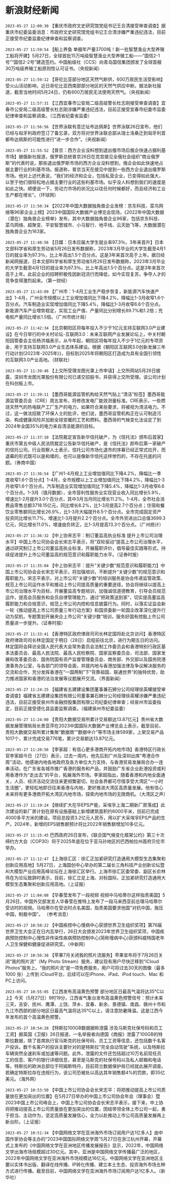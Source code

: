 # 新浪财经新闻
`2023-05-27 12:00:30` 【重庆市政府文史研究馆党组书记王合清接受审查调查】据重庆市纪委监委消息：市政府文史研究馆党组书记王合清涉嫌严重违纪违法，目前正接受市纪委监委纪律审查和监察调查。

`2023-05-27 11:59:54` 【船上养鱼 单艘年产量3700吨！新一批智慧渔业大型养殖工船将开建】5月27日，全球首批15万吨级智慧渔业大型养殖工船——“国信2-1号”“国信2-2号”建造签约。中国船级社（CCS）向青岛国信集团颁发了全球首艘30万吨级养殖工船原则性认可证书。（央视新闻）

`2023-05-27 11:59:12` 【哥伦比亚部分地区天然气断供，600万居民生活受影响】受火山活动影响，近日哥伦比亚西南部部分地区的天然气供应中断。据法新社报道，截至当地时间5月24日，仍有600万居民无法使用天然气。（央视新闻）

`2023-05-27 11:57:31` 【江西宜春市公安局二级高级警长杜志刚接受审查调查】宜春市公安局二级高级警长杜志刚涉嫌严重违纪违法，目前正接受宜春市纪委市监委纪律审查和监察调查。（江西省纪委省监委）

`2023-05-27 11:56:56` 【世界泳联有意迁址布达佩斯】世界泳联26日宣布，他们已经与匈牙利政府签订了备忘录，双方将对世界泳联总部从瑞士洛桑迁到匈牙利首都布达佩斯的可能性进行“进一步合作”。（央视新闻）

`2023-05-27 11:55:52` 【普京：西方企业没料想到退出俄市场后俄企快速占据利基市场】据俄新社报道，俄罗斯总统普京26日在克宫接见全俄社会组织“商业俄罗斯”的代表时说，那些退出俄罗斯市场的西方企业没料想到，俄企会如此快速地占据主要行业的利基市场。报道称，普京当天在接见中提到一些西方企业退出俄罗斯市场。他对上述代表说，“我们的经济和企业，包括私营企业，已变得如此强大，以至于他们很轻松地占据主要行业的这些利基市场。似乎没人料想到我们的速度是如此之快。顺便说一下，劳动力市场的状况比以往任何时候都好，而且经济和工业生产都在增长”。（环球网）

`2023-05-27 11:50:34` 【2022年中国大数据独角兽企业发榜：京东科技、菜鸟网络等96家企业上榜】2023中国国际大数据产业博览会现场，《2022年中国大数据（潜在）独角兽企业榜单》发布，其中大数据独角兽企业96家，包括京东科技、菜鸟网络、超聚变、平安智慧城市、小马智行、地平线、云天励飞等，大数据潜在独角兽企业为163家。

`2023-05-27 11:48:56` 【日媒：日本应届大学生就业率97.3％，3年来首升】日本文部科学省和厚生劳动省5月26日发布数据称，2023年3月毕业的大学生截至4月1日的就业率为97.3％，比上年高出1.5个百分点。这是3年来首次高于上年。据日经新闻网报道，日本文部科学省和厚生劳动省5月26日发布数据称，2023年3月毕业的大学生截至4月1日的就业率为97.3％，比上年高出1.5个百分点。这是3年来首次高于上年。此前企业的招聘积极性因新冠流行而降低，如今实现复苏，争夺人才的竞争变得激烈起来。（第一财经）

`2023-05-27 11:43:09` 【广州市：1-4月工业生产稳步恢复，新能源汽车快速产出】1-4月，广州全市规模以上工业增加值同比下降4.2%，降幅比1-3月收窄1.6个百分点。汽车制造业实现增加值同比下降5.4%，降幅比1-3月收窄6.6个百分点。新能源汽车产业增势稳定，实现工业产值、产量同比分别增长89.7%和1.2倍；充电桩产量同比增长1.5倍。（广州市统计局）

`2023-05-27 11:42:34` 【北京朝阳区将每年投入不少于1亿元支持互联网3.0产业建设】在今日举行的中关村论坛-互联网3.0：未来互联网产业发展论坛上，中关村朝阳园管委会主任杨洪福表示，从今年起，朝阳区将每年投入不少于1亿元的专项资金，用于支持互联网3.0产业生态体系建设。根据《朝阳区互联网3.0创新发展三年行动计划(2023年-2025年)》，目标到2025年将朝阳区打造成为具有全国引领性的互联网3.0产业高地。（财联社）

`2023-05-27 11:39:46` 【上交所受理龙图光罩上市申请】上交所网站5月26日披露，深圳市龙图光罩股份有限公司已递交招股书，并获得上交所受理。该公司计划在科创板上市。

`2023-05-27 11:39:11` 【墨西哥能源监管机构给天然气贴上“清洁”标签】墨西哥能源监管委员会（CRE）周五宣布，将修改发电厂能效测量标准。CRE表示，一些燃烧天然气的热电联产工厂生产的电力，如果符合某些要求，将被视为清洁电力。不过，这一做法招致了环保人士的批评，他们说，墨西哥监管机构正在认可制造污染、构成健康风险并加剧全球变暖的工艺和燃料。墨西哥的气候变化法设定了到2024年全国35%的电力来自清洁能源的目标。

`2023-05-27 11:37:10` 【法院裁定宣告新华信托破产，为《信托法》颁布后首家】重庆市第五中级人民法院裁定公告新华信托破产，是《信托法》颜布后第一家破产的信托公司。行业观察人士表示，信托公司市场化退市的序幕已经正常式拉开，而退幕的形式既可以是和缠的，也可以是像新华信托这样惨烈的，不存在托底的问题。（券商中国）

`2023-05-27 11:36:54` 【广州1-4月规上工业增加值同比下降4.2%，降幅比一季度收窄1.6个百分点】1-4月，全市规模以上工业增加值同比下降4.2%，降幅比1-3月收窄1.6个百分点。汽车制造业实现增加值同比下降5.4%，降幅比1-3月收窄6.6个百分点。1-3月（错月数据），全市营利性服务业实现营业收入同比增长5.9%，增速比1-2月提升3.0个百分点，其中3月当月同比增长11.2%。1-4月，全市社会消费品零售总额3718.15亿元，同比增长8.2%，比1-3月提高2.7个百分点；住宿和餐饮业零售额同比增长26.9%，比1-3月大幅提升8.5个百分点。全市完成固定资产投资同比增长11.7%，增速比1-3月提升2.2个百分点。全市外贸进出口总值3699.3亿元，同比增长11.0%，增速由负转正，比1-3月提高13.3个百分点。（广州统计）

`2023-05-27 11:36:32` 【中上协宋志平：制订董监高执业标准 提升上市公司治理水平】中国上市公司协会会长宋志平表示，将“双轮驱动”提高上市公司治理水平，通过研究制订上市公司董监高执业标准，开展履职评价，倡导最佳实践等形式，持续促进提升上市公司董监高的规范意识和履职能力水平。（证券时报）

`2023-05-27 11:35:04` 【中上协宋志平：提升“关键少数”规范意识和履职能力】中国上市公司协会会长宋志平表示，将加强培训，不断提升“关键少数”的规范意识和履职能力。宋志平表示，对上市公司“关键少数”的培训服务是协会传递监管政策、规范上市公司运作水平和推动上市公司提高质量的重要途径。协会将继续以提高上市公司治理水平为目标，开展董监高专题培训，加强诚信道德教育，引导会员规范运作，提高会员服务和会员自律管理能力，通过“把政策送到家”，切实提高董监高履职能力和合规意识，规范上市公司内控和信息披露行为。同时，以落实证监会新一轮《推动提高上市公司质量三年行动方案》和国资委新一轮国企改革深化提升行动为契机，专题策划开展央企上市公司“关键少数”培训，服务好国有控股上市公司质量进一步提升。（证券时报）

`2023-05-27 11:33:41` 【香港特区政府律政司司长林定国将赴北京访问】香港特区政府律政司司长林定国定于明日（28日）启程前往北京，进行为期五日的访问。林定国将会拜访全国人民代表大会常务委员会法制工作委员会和香港特别行政区基本法委员会、最高人民法院、最高人民检察院、国家监察委员会、司法部、国家发展和改革委员会、国务院国有资产监督管理委员会、商务部、外交部以及国务院港澳事务办公室，与各部门的领导会面，并就内地与香港加强法律及争议解决服务的交流和合作，充分发挥香港在“一国两制”下“背靠祖国、联通世界”的独特优势，助力推进国家和香港的法治发展等议题展开交流。（界面新闻）

`2023-05-27 11:24:25` 【福建省五建建设集团董事兼石狮分公司经理徐英耀接受审查调查】福建省五建建设集团有限公司董事兼石狮分公司经理徐英耀涉嫌严重违纪违法，目前正接受泉州市金融控股集团有限公司纪委纪律审查；经泉州市监委指定，目前正接受德化县监委监察调查。（福建泉州市纪委监委）

`2023-05-27 11:24:00` 【贵阳大数据交易所累计交易额达13.87亿元】贵州省大数据发展管理局局长景亚萍在2023中国国际大数据产业博览会上表示，截至目前，贵阳大数据交易所累计集聚“数据商”“数据中介”等市场主体589家，上架交易产品1017个，累计完成交易776笔，累计交易额达13.87亿元。

`2023-05-27 11:20:56` 【李家超：有信心更多港商开拓内地市场】香港特区行政长官李家超今日（27日）表示，过去一周内，他先后到广州及深圳出席“粤港合作周”活动，他感谢内地各地政府及各方单位大力支持，与香港贸易发展局合办一连串活动，在广东省各城市推广香港的服务和产品，并鼓励广东省企业赴港投资或利用香港作为“走出去”的平台，拓展海外市场。李家超指出，随着香港和内地全面通关，人员、经济活动交流往来更频繁密切，社会各界都可尽情享受大湾区“一小时生活圈”，更轻松地即日往来香港与内地，更好推进大湾区高质量发展。他有信心未来将有更多港商开拓大湾区内地市场，探索内地市场的无限商机。（大湾区之声）

`2023-05-27 11:19:24` 【继续扩大在华EPS产能，采埃孚上海二期新厂房落成】此次建设的新厂房计划在原有设施基础上新增建筑面积约6000平米，目前已完成4000多平方米的建设。项目总投资3.2亿元人民币，用以扩大采埃孚EPS产品的生产。2024年，新增的EPS销售额预计将比2022年销售额增加10多亿元。

`2023-05-27 11:15:45` 巴西政府26日宣布，《联合国气候变化框架公约》第三十次缔约方大会（COP30）将于2025年底在位于亚马孙地区的巴西帕拉州首府贝伦市举办。

`2023-05-27 11:12:47` 【上海徐汇区：徐汇正加紧研究打造通用大模型生态集聚和创新应用高地】5月27日，上海国创中心举办的第二届长三角科技产业创新论坛暨AI大模型产业应用高峰论坛在上海徐汇区举行。上海市徐汇区委常委、副区长俞林伟在为论坛致辞时表示，目前，徐汇立足上海、对标国际，正加紧研究打造通用大模型生态集聚和创新应用高地。（上证报）

`2023-05-27 11:04:08` 【华春莹发布了一段视频 视频中马哈蒂尔这样指责美国】5月26日，中国外交部发言人华春莹在推特上发布了一段马来西亚前总理马哈蒂尔受访时的视频。马哈蒂尔在受访时点名美国，指责美国要求他国“对抗中国，施压中国，制裁中国”。 （参考消息）

`2023-05-27 10:58:22` 【中国疾控中心慢病中心获颁世界卫生组织奖项】第76届世界卫生大会正在日内瓦举行，26日大会颁发2023年世界卫生组织奖项，中国疾病预防控制中心慢性非传染性疾病预防控制中心(简称慢病中心)获颁科威特国老年人卫生保健和健康促进研究奖。（中新网）

`2023-05-27 10:56:38` 【苹果7月关闭我的照片流服务】苹果宣布将于7月26日关闭“我的照片流”（My Photo Stream）服务，建议现有用户尽快迁移到“iCloud Photos”服务上。“我的照片流”是一项免费服务，用户可将过去30天的图像（最多1000 张）上传到 iCloud平台，后续可以在iPhone、iPad、iPod touch、Mac 和PC上访问。

`2023-05-27 10:55:05` 【江西发布高温黄色预警 部分地区日最高气温将达35℃以上】今天（5月27日）9时19分，江西省气象台发布高温黄色预警信号：预计未来三天，吉安、抚州、鹰潭、上饶、萍乡、宜春、新余、景德镇、南昌、赣州十市和九江市西部的部分地区日最高气温将达35℃以上，请注意防暑降温。这是江西今年发布的首个高温黄色预警。

`2023-05-27 10:54:28` 【特斯拉100GB数据据称泄露 涉及马斯克社保号码和员工工资】据英国《卫报》26日报道，一名举报者向德国《商报》泄露了100GB的特斯拉数据，除了首席执行官马斯克的社保号码、员工工资等信息，还包括数千名客户投诉。数千名客户的投诉主要针对的是特斯拉“完全自动驾驶”系统，以及特斯拉车辆突然全速刹车或加速等问题。此外，泄露的文件还包括超过10万名前现任员工的信息、客户的银行详细信息，甚至是马斯克的社保号码以及私人邮箱和电话等。特斯拉的欧洲总部位于阿姆斯特丹，目前荷兰数据保护局已经就此展开调查。若确定特斯拉存在违规行为，该公司恐被处以高达其年销售额4%的罚款，即35亿美元。（海外网）

`2023-05-27 10:53:50` 【中国上市公司协会会长宋志平：将把推动提高上市公司质量放在更加突出的位置】在5月27日举办的中国上市公司协会年会（理事会）暨2023中国上市公司峰会上，中国上市公司协会会长宋志平表示，接下来，中上协将把推动提高上市公司质量放在更加突出的位置，团结带领全体上市公司一起，勇于担当、主动作为，坚定高质量发展信心，全力以赴推动上市公司高质量发展再上新台阶。（上证报）

`2023-05-27 10:51:34` 【中国网络文学在亚洲海外市场订阅用户达1亿多人】由中国作家协会等主办的“2023中国国际网络文学周”5月27日在浙江杭州开幕，开幕式上发布的《中国网络文学在亚洲地区传播发展报告》显示，2022年，中国网络文学出海市场规模超过30亿元。其中，亚洲是中国网络文学传播最广泛的地区，2022年中国网络文学在亚洲海外市场规模达16亿元。中国网络文学在亚洲地区主要以实体书出版、翻译在线传播、IP转化传播、建立本土生态、投资海外市场五种方式进行传播。截至目前，中国网络文学在亚洲海外市场订阅用户达1亿多人。（新华社）

